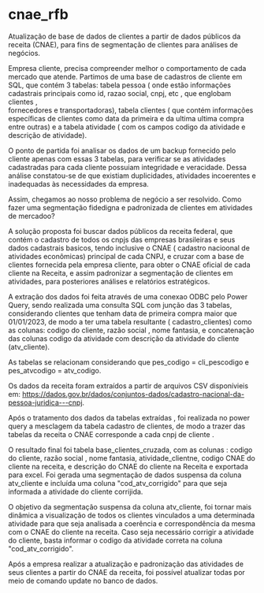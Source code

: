 # cnae_rfb
Atualização de base de dados de clientes  a partir de dados públicos da receita (CNAE), para fins de segmentação de clientes para análises  de negócios.

Empresa cliente, precisa compreender melhor o comportamento de cada mercado que atende. Partimos de uma base de cadastros de cliente em SQL, 
que contém 3 tabelas:  tabela pessoa ( onde estão informações cadastrais principais como id, razao social, cnpj, etc , que englobam clientes ,  
fornecedores e transportadoras), tabela clientes ( que contém informações específicas de clientes como data da primeira e  da ultima ultima compra entre outras)
e a tabela atividade ( com os campos codigo da atividade e descrição de atividade).

O ponto de partida foi analisar os dados de um backup fornecido pelo cliente apenas  com essas 3 tabelas, para verificar se as atividades cadastradas para cada cliente 
possuiam integridade e veracidade. Dessa análise constatou-se de que existiam duplicidades, atividades incoerentes e inadequadas  às necessidades da empresa. 

Assim, chegamos ao nosso problema de negócio a ser resolvido. Como fazer uma segmentação fidedigna e padronizada de clientes em atividades de mercadoo?

A solução proposta foi buscar dados públicos da receita federal, que contém o cadastro de todos os cnpjs das empresas brasileiras e seus dados cadastrais basicos, tendo
inclusive o CNAE ( cadastro nacioonal de atividades econômicas) principal de cada CNPJ, e cruzar com a base de clientes fornecida pela empresa cliente, para obter o CNAE
oficial de cada cliente na Receita, e  assim padronizar a segmentação de clientes em atividades, para posteriores análises e relatórios estratégicos. 

 A extração dos dados foi feita através de uma conexao ODBC pelo Power Query,  sendo realizada uma consulta SQL com junção  das 3 tabelas, considerando clientes que tenham data de primeira compra maior que 01/01/2023,  de modo a ter uma tabela resultante ( cadastro_clientes) como as colunas: codigo do cliente, razão social , nome fantasia, e concatenação das colunas codigo da atividade com descrição da atividade do cliente (atv_cliente).
 
 As tabelas se relacionam considerando que pes_codigo = cli_pescodigo e  pes_atvcodigo = atv_codigo.

Os dados da receita foram extraídos a partir de arquivos CSV disponívieis em:  https://dados.gov.br/dados/conjuntos-dados/cadastro-nacional-da-pessoa-juridica---cnpj.

Após o tratamento dos dados da tabelas extraídas , foi realizada no power query a mesclagem da tabela cadastro de clientes, de modo a trazer das tabelas da receita  o  CNAE corresponde a cada cnpj de cliente .

O resultado final foi  tabela base_clientes_cruzada, com as colunas : codigo do cliente, razão social , nome fantasia, atividade_clientne, codigo CNAE do cliente na receita, e descrição do CNAE do cliente na Receita e exportada para excel.  Foi gerada uma segmentação de dados suspensa da coluna atv_cliente e incluída uma coluna "cod_atv_corrigido" para que seja informada a atividade do cliente corrijida. 

 O objetivo  da segmentação suspensa da coluna atv_cliente, foi tornar   mais dinâmica a visualização de todos os clientes vinculados a uma determinada atividade para que seja analisada a coerência e correspondência da mesma com o CNAE do cliente na receita. Caso seja necessário corrigir a atividade do cliente, basta informar o codigo da atividade correta na coluna "cod_atv_corrigido".

 Após a empresa realizar a atualização e padronização das atividades de seus clientes a partir do CNAE da receita,  foi possível atualizar todas por meio de comando update no banco de dados.

  

  







